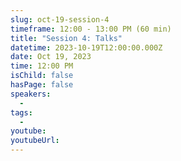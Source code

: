 ```yaml
---
slug: oct-19-session-4
timeframe: 12:00 - 13:00 PM (60 min)
title: "Session 4: Talks"
datetime: 2023-10-19T12:00:00.000Z
date: Oct 19, 2023
time: 12:00 PM
isChild: false
hasPage: false
speakers:
  -
tags:
  -
youtube:
youtubeUrl:
---
```

